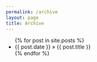 ```yaml
---
permalink: /archive
layout: page
title: Archive
---
```



<ul>
  {% for post in site.posts %}
  <li class="post">{{ post.date }} » {{ post.title }}</li>
  {% endfor %}
</ul>


